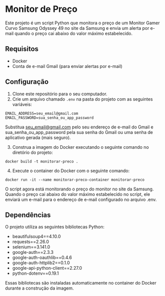# Monitor de Preço
Este projeto é um script Python que monitora o preço de um Monitor Gamer Curvo Samsung Odyssey 49 no site da Samsung e envia um alerta por e-mail quando o preço cai abaixo do valor máximo estabelecido.

## Requisitos
- Docker
- Conta de e-mail Gmail (para enviar alertas por e-mail)

## Configuração
1. Clone este repositório para o seu computador.
2. Crie um arquivo chamado `.env` na pasta do projeto com as seguintes variáveis:
```
EMAIL_ADDRESS=seu_email@gmail.com
EMAIL_PASSWORD=sua_senha_ou_app_password
```
Substitua seu_email@gmail.com pelo seu endereço de e-mail do Gmail e sua_senha_ou_app_password pela sua senha do Gmail ou uma senha de aplicativo gerada (mais seguro).

3. Construa a imagem do Docker executando o seguinte comando no diretório do projeto:
```
docker build -t monitorar-preco .
```
4. Execute o container do Docker com o seguinte comando:
```
docker run -it --name monitorar-preco-container monitorar-preco
```
O script agora está monitorando o preço do monitor no site da Samsung. Quando o preço cai abaixo do valor máximo estabelecido no script, ele enviará um e-mail para o endereço de e-mail configurado no arquivo .env.

## Dependências
O projeto utiliza as seguintes bibliotecas Python:
- beautifulsoup4==4.10.0
- requests==2.26.0
- selenium==3.141.0
- google-auth==2.3.3
- google-auth-oauthlib==0.4.6
- google-auth-httplib2==0.1.0
- google-api-python-client==2.27.0
- python-dotenv==0.19.1

Essas bibliotecas são instaladas automaticamente no container do Docker durante a construção da imagem.